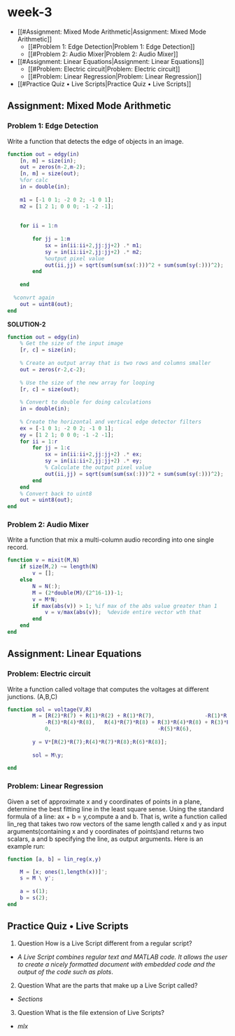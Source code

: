 # week-3
- [[#Assignment: Mixed Mode Arithmetic|Assignment: Mixed Mode Arithmetic]]
	- [[#Problem 1: Edge Detection|Problem 1: Edge Detection]]
	- [[#Problem 2: Audio Mixer|Problem 2: Audio Mixer]]
- [[#Assignment: Linear Equations|Assignment: Linear Equations]]
	- [[#Problem: Electric circuit|Problem: Electric circuit]]
	- [[#Problem: Linear Regression|Problem: Linear Regression]]
- [[#Practice Quiz • Live Scripts|Practice Quiz • Live Scripts]]

## Assignment: Mixed Mode Arithmetic
### Problem 1: Edge Detection
Write a function that detects the edge of objects in an image.
```matlab
function out = edgy(in)
    [n, m] = size(in);
    out = zeros(n-2,m-2);
    [n, m] = size(out);
    %for calc
    in = double(in);
    
    m1 = [-1 0 1; -2 0 2; -1 0 1];
    m2 = [1 2 1; 0 0 0; -1 -2 -1];
    
    
    for ii = 1:n
        
        for jj = 1:m
            sx = in(ii:ii+2,jj:jj+2) .* m1;
            sy = in(ii:ii+2,jj:jj+2) .* m2;
            %output pixel value
            out(ii,jj) = sqrt(sum(sum(sx(:)))^2 + sum(sum(sy(:)))^2);
        end
        
    end
    
  %convrt again
    out = uint8(out);
end 
```

**SOLUTION-2**
```MATLAB
function out = edgy(in)
    % Get the size of the input image
    [r, c] = size(in);
    
    % Create an output array that is two rows and columns smaller
    out = zeros(r-2,c-2);
    
    % Use the size of the new array for looping
    [r, c] = size(out);
    
    % Convert to double for doing calculations
    in = double(in);
    
    % Create the horizontal and vertical edge detector filters
    ex = [-1 0 1; -2 0 2; -1 0 1];
    ey = [1 2 1; 0 0 0; -1 -2 -1];
    for ii = 1:r
        for jj = 1:c
            sx = in(ii:ii+2,jj:jj+2) .* ex;
            sy = in(ii:ii+2,jj:jj+2) .* ey;
            % Calculate the output pixel value
            out(ii,jj) = sqrt(sum(sum(sx(:)))^2 + sum(sum(sy(:)))^2);
        end
    end
    % Convert back to uint8
    out = uint8(out);
end
```

### Problem 2: Audio Mixer
Write a function that mix a multi-column audio recording into one single record.
```matlab
function v = mixit(M,N)
	if size(M,2) ~= length(N)
		v = [];
	else
		N = N(:);
		M = (2*double(M)/(2^16-1))-1;
		v = M*N;
		if max(abs(v)) > 1; %if max of the abs value greater than 1
		    v = v/max(abs(v));  %devide entire vector wth that
		end
	end
end
```

## Assignment: Linear Equations
### Problem: Electric circuit
Write a function called voltage that computes the voltages at different junctions. (A,B,C)
```matlab
function sol = voltage(V,R)
        M = [R(2)*R(7) + R(1)*R(2) + R(1)*R(7),                -R(1)*R(2),                               0;
            -R(3)*R(4)*R(8),   R(4)*R(7)*R(8) + R(3)*R(4)*R(8) + R(3)*R(4)*R(7) + R(3)*R(7)*R(8),  -R(3)*R(4)*R(7);
            0,                                  -R(5)*R(6),                        R(6)*R(8) + R(5)*R(6) + R(5)*R(8)];
    
        y = V*[R(2)*R(7);R(4)*R(7)*R(8);R(6)*R(8)];
        
    	sol = M\y;
    
end
```
### Problem: Linear Regression
Given a set of approximate x and y coordinates of points in a plane, determine the best fitting line in the least square sense. Using the standard formula of a line: ax + b = y,compute a and b. That is, write a function called lin\_reg that takes two row vectors of the same length called x and y as input arguments(containing x and y coordinates of points)and returns two scalars, a and b specifying the line, as output arguments. Here is an example run:
```matlab
function [a, b] = lin_reg(x,y)

    M = [x; ones(1,length(x))]';
    s = M \ y';
    
    a = s(1);
    b = s(2);
end
```
## Practice Quiz • Live Scripts
1. Question How is a Live Script different from a regular script?
* *A Live Script combines regular text and MATLAB code. It allows the user to create a nicely formatted document with embedded code and the output of the code such as plots*.
2. Question What are the parts that make up a Live Script called?
* *Sections*
3. Question What is the file extension of Live Scripts?
* *mlx*
